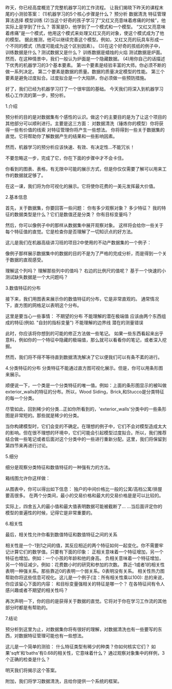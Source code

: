 
昨天，你已经高度概览了完整机器学习的工作流程。
让我们揭晓下昨天的课程末尾的小测验答案：
(1)机器学习的5个核心步骤是什么？
  预分析
  数据清洗
  特征管理
  算法选择
  模型训练
(2)当这个好奇的孩子学习了“又红又亮意味着疼痛的时候”，他实际上是学到了什么？
  答案是D，他学到了一个模式和一个模型。
  “又红又亮意味着疼痛”是一个模式，他用这个模式来处理又红又亮的对象，使这个模式成为了他的模型。
  据此推测，他可以继续完善这个模型。例如，又红又亮的玩具车形成一个不同的模式（热度可能成为这个区别因素）。
(3)在这个好奇的孩纸的例子中，训练数据是什么？测试数据又是什么？
  训练数据是蜡烛的火焰
  测试数据是炉面。然而，在这种情景中，我们一般认为炉面是一个隐藏数据。
(4)用你自己的话描述下优秀的机器学习的3个基本要素。
  第一个要素是经验丰富的大师。你必须不断的做一系列决定。
  第二个要素是数据的质量。数据的质量决定模型的性能。
  第三个要素是避免过度拟合。过度拟合是一个大陷阱，你必须做一些预防措施。


好了，我们已经为机器学习打了一个很牢固的基础。
今天我们将深入到机器学习核心工作流的第一步，预分析。

1.介绍

预分析的目的是对数据集有个感性的认识。做这个的主要目的是为了让这个项目的其他部分可以顺利进行。主要是这三方面：
对数据清洗（锤炼你的模型）你将获得一些有价值的线索
对特征管理你将产生一些想法。
你将得到一些关于数据集的直觉。它将帮助你了解数据产生的结果和一些影响因素。

然而，机器学习的预分析应该快速、有效、有决定性...不能冗长！

不要忽略这一步，完成了它，你在下面的步骤中才不会卡住。

你看到的图表、表格，有无限中可能的展示方式，但是你仅仅需要了解可以用来工作的数据就足够了。

在这一课，我们将为你可视化的展示。它将使你花费的一美元发挥最大价值。

2.基本信息

首先，关于数据集，你要回答一些问题：
  你有多少观察对象？
  多少特征？
  我的特征的数据类型是什么？它们是数值还是分类？
  你有目标变量吗？

然后，你可以像例子中的那样从数据集中展开观察对象。
这样将会给你一些关于每个特征值的直觉。它是检查你是否理解了一切知识点的好方法。

这儿是我们在机器高级讲习班的项目2中使用的不动产数据集的一个例子：

像例子那样展示数据集中的数据的目的不是为了严格的完成分析，而是得到一个关于数据的直观感受。

理解这个列吗？
理解那些列中的值吗？
右边的比例尺的值呢？
基于一个快速的小测试缺失数据是一个大问题吗？

3.数值特征的分布

接下来，我们用图表来展示你的数值特征的分布，它是非常直观的。
通常情况下，直方图的网格足以表明这个分布。

这里是要当心一些事情：
  不期望的分布
  不能理解的潜在极端值
  应该由两个东西组成的特征(例如. "自封的指标变量")
  不能理解的边界线
  潜在的测量错误

此时，你应该将你想到的可能的修正方法做一些笔记。
如果一些东西看起来出乎意料，例如你的一个特征中隐藏的极端值，那么就可以看看你的笔记，或者深入挖掘。

然而，我们将不得不等待直到数据清洗解决了它以便我们可以有条不紊的进行。

4.分类特征的分布
分类特征不能通过直方图可视化展示。但是，你可以用条形图来展示。

顺便说一下，一个类是一个分类特征的唯一值。例如：上面的条形图显示的被叫做exterior_walls的特征的分布。所以，Wood Siding，Brick,和Stucco是分类特征的每一个分类。

尽管如此，回到稀少的分类...正如你所看到的，'exterior_walls'分类中的一些条形图是非常短的。那些就是稀少的分类。

当你构建模型时，它们会变的不确定。在理想的例子中，它们不会对模型造成太大的影响。但在很不理想的环境中，它们可能会引起模型过度拟合。所以，我们推荐结合做一些笔记或者后面对这个分类中的一些进行重新分配。这里，我们将保留到第四节来再进行讨论。

 5.细分

 细分是观察分类特征和数值特征的一种强有力的方法。

 箱线图允许你这样做：

 从图表中，你可以得出如下信息：
 独户的中间价格比一般的公寓/高档公寓/排屋要高很多。
 在两个分类间，最小的交易价格和最大的交易价格是是可以比较的。

 实际上，四舍五入的最小值和最大值表明数据可能被截断了...
 ...当后面评定你的模型的普遍性的时候，记得它是非常重要的。

 6.相关性

最后，相关性允许你看到数值特征和数值特征之间的关系

相关性是一个-1到1之间的值，其反应相近的两个特征如何一起变化。你不需要牢记计算它们的数学值。只要有下面的印象：
正相关意味着一个特征增加，另一个特征也增加。例如：一个小孩的年龄和他的身高。
负相关意味着一个特征增加，另一个特征减少。例如：花费数小时的研究和参加的次数。
靠近-1或者1的相关性表明一种强关系。那些靠近0的表明一个弱关系。0表明没有关系。
相关性热力图帮助你将这些信息可视化。这儿是一个例子(注：所有相关性乘以100):
总的来说，你应该留心下面的内容：
和目标变量强相关的特征是哪一个？
在各特征间有令人感兴趣或者不期望的相关性吗？

再次声明一下，你的目的是获得关于数据的直觉。它将对于你在学习工作流的其他部分时都是有帮助的。

7.结论

预分析到这里为止，对数据集你将有很好的理解，对数据清洗也有一些要写的东西，对数据特征管理可能也有一些想法。

这儿是一个简单的测验：
  什么特征类型有稀少的种类？你如何核实它们？
  如果'sqft'和‘baths’有0.68的相关性，它意味着什么？
  通过观察对象集中的样例，3个正确的检查是什么？

明天我们将揭示这个答案。

附加，我们将学习数据清洗，且给你提供一个系统的框架。
